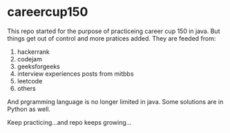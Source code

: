 careercup150
============

This repo started for the purpose of practiceing career cup 150 in java. But things
get out of control and more pratices added. They are feeded from:
1. hackerrank
2. codejam
3. geeksforgeeks
4. interview experiences posts from mitbbs
5. leetcode
6. others

And prgramming language is no longer limited in java.
Some solutions are in Python as well.



Keep practicing...and repo keeps growing...
